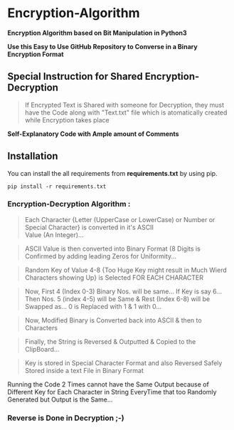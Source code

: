 # Encryption-Algorithm

**Encryption Algorithm based on Bit Manipulation in Python3**

**Use this Easy to Use GitHub Repository to Converse in a Binary Encryption Format**

## Special Instruction for Shared Encryption-Decryption 
> If Encrypted Text is Shared with someone for Decryption, they must have the Code along with "Text.txt" file which is atomatically created while Encryption takes place

**Self-Explanatory Code with Ample amount of Comments**

## Installation
You can install the all requirements from **requirements.txt** by using pip.

    pip install -r requirements.txt


### Encryption-Decryption Algorithm : 

> Each Character {Letter (UpperCase or LowerCase) or Number or Special Character} is converted in it's ASCII   
Value (An Integer)...  

> ASCII Value is then converted into Binary Format (8 Digits is Confirmed by adding leading Zeros for Uniformity...  

> Random Key of Value 4-8 {Too Huge Key might result in Much Wierd Characters showing Up} is Selected FOR EACH CHARACTER  

> Now, First 4 (Index 0-3) Binary Nos. will be same... If Key is say 6... Then Nos. 5 (index 4-5) will be Same & Rest (Index 6-8) will be Swapped as... 0 is Replaced with 1 & 1 with 0...  

> Now, Modified Binary is Converted back into ASCII & then to Characters  

> Finally, the String is Reversed & Outputted & Copied to the ClipBoard...  

> Key is stored in Special Character Format and also Reversed Safely Stored inside a text File in Binary Format  

Running the Code 2 Times cannot have the Same Output because of Different Key for Each Character in String EveryTime that too Randomly Generated but Output is the Same...

### Reverse is Done in Decryption ;-)
